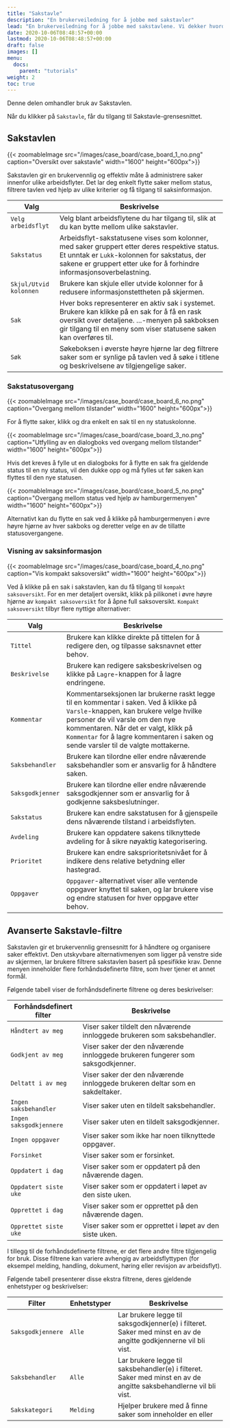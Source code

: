 ```yaml
---
title: "Sakstavle"
description: "En brukerveiledning for å jobbe med sakstavler"
lead: "En brukerveiledning for å jobbe med sakstavlene. Vi dekker hvordan man oppretter, oppdaterer og administrerer sakstavler."
date: 2020-10-06T08:48:57+00:00
lastmod: 2020-10-06T08:48:57+00:00
draft: false
images: []
menu:
  docs:
    parent: "tutorials"
weight: 2
toc: true
---
```

Denne delen omhandler bruk av Sakstavlen.

Når du klikker på `Sakstavle`, får du tilgang til Sakstavle-grensesnittet.

## Sakstavlen

{{< zoomableImage src="/images/case_board/case_board_1_no.png" caption="Oversikt over sakstavle" width="1600" height="600px">}}

Sakstavlen gir en brukervennlig og effektiv måte å administrere saker innenfor ulike arbeidsflyter. Det lar deg enkelt flytte saker mellom status, filtrere tavlen ved hjelp av ulike kriterier og få tilgang til saksinformasjon.

| Valg | Beskrivelse |
| --- | --- |
| `Velg arbeidsflyt` | Velg blant arbeidsflytene du har tilgang til, slik at du kan bytte mellom ulike sakstavler. |
| `Sakstatus` | Arbeidsflyt-sakstatusene vises som kolonner, med saker gruppert etter deres respektive status. Et unntak er `Lukk`-kolonnen for sakstatus, der sakene er gruppert etter uke for å forhindre informasjonsoverbelastning. |
| `Skjul/Utvid kolonnen` | Brukere kan skjule eller utvide kolonner for å redusere informasjonstettheten på skjermen. |
| `Sak` | Hver boks representerer en aktiv sak i systemet. Brukere kan klikke på en sak for å få en rask oversikt over detaljene. ...-menyen på sakboksen gir tilgang til en meny som viser statusene saken kan overføres til. |
| `Søk` | Søkeboksen i øverste høyre hjørne lar deg filtrere saker som er synlige på tavlen ved å søke i titlene og beskrivelsene av tilgjengelige saker.|

### Sakstatusovergang

{{< zoomableImage src="/images/case_board/case_board_6_no.png" caption="Overgang mellom tilstander" width="1600" height="600px">}}

For å flytte saker, klikk og dra enkelt en sak til en ny statuskolonne.

{{< zoomableImage src="/images/case_board/case_board_3_no.png" caption="Utfylling av en dialogboks ved overgang mellom tilstander" width="1600" height="600px">}}

Hvis det kreves å fylle ut en dialogboks for å flytte en sak fra gjeldende status til en ny status, vil den dukke opp og må fylles ut før saken kan flyttes til den nye statusen.

{{< zoomableImage src="/images/case_board/case_board_5_no.png" caption="Overgang mellom status ved hjelp av hamburgermenyen" width="1600" height="600px">}}

Alternativt kan du flytte en sak ved å klikke på hamburgermenyen i øvre høyre hjørne av hver sakboks og deretter velge en av de tillatte statusovergangene.

### Visning av saksinformasjon

{{< zoomableImage src="/images/case_board/case_board_4_no.png" caption="Vis kompakt saksoversikt" width="1600" height="600px">}}

Ved å klikke på en sak i sakstavlen, kan du få tilgang til `kompakt saksoversikt`. For en mer detaljert oversikt, klikk på pilikonet i øvre høyre hjørne av `kompakt saksoversikt` for å åpne full saksoversikt. `Kompakt saksoversikt` tilbyr flere nyttige alternativer:

| Valg | Beskrivelse |
| --- | --- |
| `Tittel` | Brukere kan klikke direkte på tittelen for å redigere den, og tilpasse saksnavnet etter behov. |
| `Beskrivelse` | Brukere kan redigere saksbeskrivelsen og klikke på `Lagre`-knappen for å lagre endringene. |
| `Kommentar` | Kommentarseksjonen lar brukerne raskt legge til en kommentar i saken. Ved å klikke på `Varsle`-knappen, kan brukere velge hvilke personer de vil varsle om den nye kommentaren. Når det er valgt, klikk på `Kommentar` for å lagre kommentaren i saken og sende varsler til de valgte mottakerne. |
| `Saksbehandler` | Brukere kan tilordne eller endre nåværende saksbehandler som er ansvarlig for å håndtere saken. |
| `Saksgodkjenner` | Brukere kan tilordne eller endre nåværende saksgodkjenner som er ansvarlig for å godkjenne saksbeslutninger. |
| `Sakstatus` | Brukere kan endre sakstatusen for å gjenspeile dens nåværende tilstand i arbeidsflyten. |
| `Avdeling` | Brukere kan oppdatere sakens tilknyttede avdeling for å sikre nøyaktig kategorisering. |
| `Prioritet` | Brukere kan endre saksprioritetsnivået for å indikere dens relative betydning eller hastegrad. |
| `Oppgaver` | `Oppgaver`-alternativet viser alle ventende oppgaver knyttet til saken, og lar brukere vise og endre statusen for hver oppgave etter behov. |

## Avanserte Sakstavle-filtre

Sakstavlen gir et brukervennlig grensesnitt for å håndtere og organisere saker effektivt. Den utskyvbare alternativmenyen som ligger på venstre side av skjermen, lar brukere filtrere sakstavlen basert på spesifikke krav. Denne menyen inneholder flere forhåndsdefinerte filtre, som hver tjener et annet formål.

Følgende tabell viser de forhåndsdefinerte filtrene og deres beskrivelser:

| Forhåndsdefinert filter      | Beskrivelse                                                                                   |
|-------------------------|-----------------------------------------------------------------------------------------------|
| `Håndtert av meg`         | Viser saker tildelt den nåværende innloggede brukeren som saksbehandler.                      |
| `Godkjent av meg`        | Viser saker der den nåværende innloggede brukeren fungerer som saksgodkjenner.                |
| `Deltatt i av meg` | Viser saker der den nåværende innloggede brukeren deltar som en sakdeltaker.                  |
| `Ingen saksbehandler`       | Viser saker uten en tildelt saksbehandler.                                                    |
| `Ingen saksgodkjennere`     | Viser saker uten en tildelt saksgodkjenner.                                                   |
| `Ingen oppgaver`              | Viser saker som ikke har noen tilknyttede oppgaver.                                           |
| `Forsinket`               | Viser saker som er forsinket.                                                                 |
| `Oppdatert i dag`         | Viser saker som er oppdatert på den nåværende dagen.                                          |
| `Oppdatert siste uke`  | Viser saker som er oppdatert i løpet av den siste uken.                                       |
| `Opprettet i dag`         | Viser saker som er opprettet på den nåværende dagen.                                          |
| `Opprettet siste uke`  | Viser saker som er opprettet i løpet av den siste uken.                                       |

I tillegg til de forhåndsdefinerte filtrene, er det flere andre filtre tilgjengelig for bruk. Disse filtrene kan variere avhengig av arbeidsflyttypen (for eksempel melding, handling, dokument, høring eller revisjon av arbeidsflyt).

Følgende tabell presenterer disse ekstra filtrene, deres gjeldende enhetstyper og beskrivelser:

| Filter          | Enhetstyper | Beskrivelse                                                                                                                  |
|-----------------|--------------|------------------------------------------------------------------------------------------------------------------------------|
| `Saksgodkjennere`| `Alle`        | Lar brukere legge til saksgodkjenner(e) i filteret. Saker med minst en av de angitte godkjennerne vil bli vist.  |
| `Saksbehandler`  | `Alle`        | Lar brukere legge til saksbehandler(e) i filteret. Saker med minst en av de angitte saksbehandlerne vil bli vist.     |
| `Sakskategori` | `Melding`    | Hjelper brukere med å finne saker som inneholder en eller
